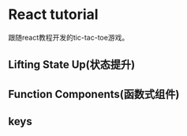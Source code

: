 # React tutorial
跟随react教程开发的tic-tac-toe游戏。

## Lifting State Up(状态提升)

## Function Components(函数式组件)

## keys
